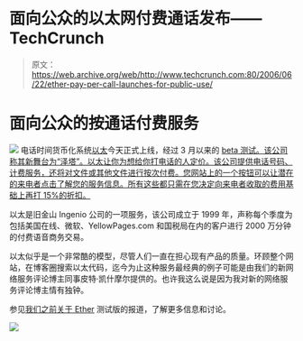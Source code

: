 # 面向公众的以太网付费通话发布——TechCrunch

> 原文：<https://web.archive.org/web/http://www.techcrunch.com:80/2006/06/22/ether-pay-per-call-launches-for-public-use/>

# 面向公众的按通话付费服务

[![](img/1744cd9717bbe4370456299281f5a212.png)](https://web.archive.org/web/20210202175622/http://www.ether.com/) 电话时间货币化系统[以太](https://web.archive.org/web/20210202175622/http://www.ether.com/)今天正式上线，经过 3 月以来的 [beta 测试。该公司称其新舞台为“泽塔”。以太让你为想给你打电话的人定价。该公司提供电话号码、计费服务，还将对文件或其他文件进行按次付费。您网站上的一个按钮可以让潜在的来电者点击了解您的服务信息。所有这些都只需在您决定向来电者收取的费用基础上再打 15%的折扣。](https://web.archive.org/web/20210202175622/http://www.beta.techcrunch.com/2006/03/01/super-stealth-ether-to-launch-tonight/#comments)

以太是旧金山 Ingenio 公司的一项服务，该公司成立于 1999 年，声称每个季度为包括美国在线、微软、YellowPages.com 和国税局在内的客户进行 2000 万分钟的付费语音商务交易。

以太似乎是一个非常酷的模型，尽管人们一直在担心现有产品的质量。环顾整个网站，在博客圈搜索以太代码，迄今为止这种服务最经典的例子可能是由我们的新网络服务评论博主同事皮特·凯什摩尔提供的。也许我这么说是因为我对新的网络服务评论博主情有独钟。

参见[我们之前关于 Ether](https://web.archive.org/web/20210202175622/http://www.beta.techcrunch.com/2006/03/01/super-stealth-ether-to-launch-tonight/#comments) 测试版的报道，了解更多信息和讨论。

![](img/77542b59da34a6fab93def691866bb29.png)
